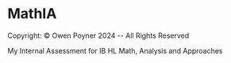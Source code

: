 # MathIA
Copyright: © Owen Poyner 2024 -- All Rights Reserved

My Internal Assessment for IB HL Math, Analysis and Approaches
